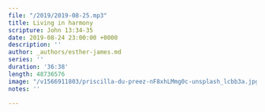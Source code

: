 ```yaml
---
file: "/2019/2019-08-25.mp3"
title: Living in harmony
scripture: John 13:34-35
date: 2019-08-24 23:00:00 +0000
description: ''
author: _authors/esther-james.md
series: ''
duration: '36:38'
length: 48736576
image: "/v1566911803/priscilla-du-preez-nF8xhLMmg0c-unsplash_lcbb3a.jpg"
notes: ''

---
```

